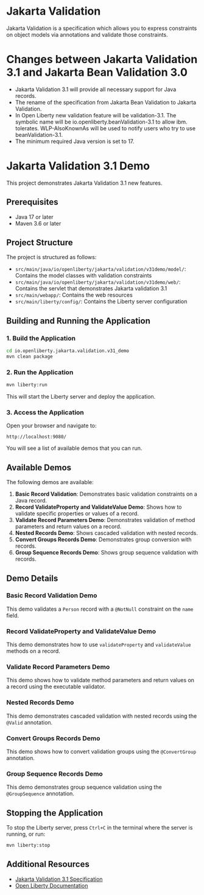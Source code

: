 # Jakarta Validation

Jakarta Validation is a specification which allows you to express constraints on object models via annotations and validate those constraints.

# Changes between Jakarta Validation 3.1 and Jakarta Bean Validation 3.0

- Jakarta Validation 3.1 will provide all necessary support for Java records.
- The rename of the specification from Jakarta Bean Validation to Jakarta Validation.
- In Open Liberty new validation feature will be validation-3.1. The symbolic name will be io.openliberty.beanValidation-3.1 to allow ibm.  tolerates. WLP-AlsoKnownAs will be used to notify users who try to use beanValidation-3.1.
- The minimum required Java version is set to 17.


# Jakarta Validation 3.1 Demo

This project demonstrates Jakarta Validation 3.1 new features.

## Prerequisites

- Java 17 or later
- Maven 3.6 or later

## Project Structure

The project is structured as follows:

- `src/main/java/io/openliberty/jakarta/validation/v31demo/model/`: Contains the model classes with validation constraints
- `src/main/java/io/openliberty/jakarta/validation/v31demo/web/`: Contains the servlet that demonstrates Jakarta validation 3.1
- `src/main/webapp/`: Contains the web resources
- `src/main/liberty/config/`: Contains the Liberty server configuration

## Building and Running the Application

### 1. Build the Application

```bash
cd io.openliberty.jakarta.validation.v31_demo
mvn clean package
```

### 2. Run the Application

```bash
mvn liberty:run
```

This will start the Liberty server and deploy the application.

### 3. Access the Application

Open your browser and navigate to:

```
http://localhost:9080/
```

You will see a list of available demos that you can run.

## Available Demos

The following demos are available:

1. **Basic Record Validation**: Demonstrates basic validation constraints on a Java record.
2. **Record ValidateProperty and ValidateValue Demo**: Shows how to validate specific properties or values of a record.
3. **Validate Record Parameters Demo**: Demonstrates validation of method parameters and return values on a record.
4. **Nested Records Demo**: Shows cascaded validation with nested records.
5. **Convert Groups Records Demo**: Demonstrates group conversion with records.
6. **Group Sequence Records Demo**: Shows group sequence validation with records.

## Demo Details

### Basic Record Validation Demo

This demo validates a `Person` record with a `@NotNull` constraint on the `name` field.

### Record ValidateProperty and ValidateValue Demo

This demo demonstrates how to use `validateProperty` and `validateValue` methods on a record.

### Validate Record Parameters Demo

This demo shows how to validate method parameters and return values on a record using the executable validator.

### Nested Records Demo

This demo demonstrates cascaded validation with nested records using the `@Valid` annotation.

### Convert Groups Records Demo

This demo shows how to convert validation groups using the `@ConvertGroup` annotation.

### Group Sequence Records Demo

This demo demonstrates group sequence validation using the `@GroupSequence` annotation.

## Stopping the Application

To stop the Liberty server, press `Ctrl+C` in the terminal where the server is running, or run:

```bash
mvn liberty:stop
```

## Additional Resources

- [Jakarta Validation 3.1 Specification](https://jakarta.ee/specifications/bean-validation/3.1/)
- [Open Liberty Documentation](https://openliberty.io/docs/)